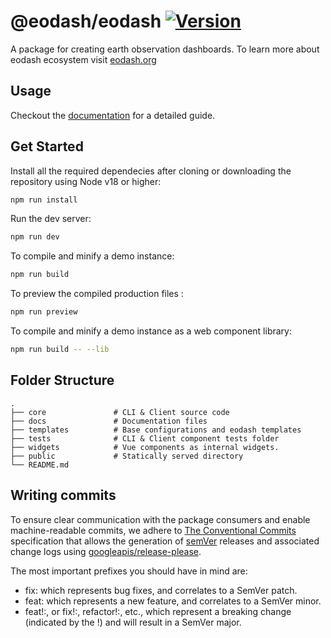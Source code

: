 # @eodash/eodash [![Version](https://badgen.net/npm/v/@eodash/eodash)](https://www.npmjs.com/package/@eodash/eodash)

A package for creating earth observation dashboards. To learn more about eodash ecosystem visit [eodash.org](https://eodash.org)

## Usage

Checkout the [documentation](https://eodash.github.io/eodash/) for a detailed guide.

## Get Started

Install all the required dependecies after cloning or downloading the repository using Node v18 or higher:

```bash
npm run install
```

Run the dev server:

```bash
npm run dev
```

To compile and minify a demo instance:

```bash
npm run build
```

To preview the compiled production files :

```bash
npm run preview
```

To compile and minify a demo instance as a web component library:

```bash
npm run build -- --lib
```

## Folder Structure

    .
    ├── core               # CLI & Client source code
    ├── docs               # Documentation files
    ├── templates          # Base configurations and eodash templates
    ├── tests              # CLI & Client component tests folder
    ├── widgets            # Vue components as internal widgets.
    ├── public             # Statically served directory
    └── README.md

## Writing commits

To ensure clear communication with the package consumers and enable machine-readable commits, we adhere to [The Conventional Commits](https://www.conventionalcommits.org/) specification that allows the generation of [semVer](https://semver.org) releases and associated change logs using [googleapis/release-please](https://github.com/googleapis/release-please).

The most important prefixes you should have in mind are:

- fix: which represents bug fixes, and correlates to a SemVer patch.
- feat: which represents a new feature, and correlates to a SemVer minor.
- feat!:, or fix!:, refactor!:, etc., which represent a breaking change (indicated by the !) and will result in a SemVer major.

